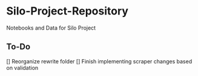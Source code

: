# Silo-Project-Repository
Notebooks and Data for Silo Project

## To-Do
[] Reorganize rewrite folder
[] Finish implementing scraper changes based on validation
